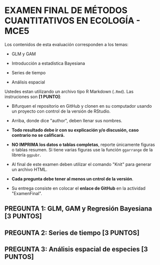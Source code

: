 # EXAMEN FINAL DE MÉTODOS CUANTITATIVOS EN ECOLOGÍA - MCE5

Los contenidos de esta evaluación corresponden a los temas:

-   GLM y GAM

-   Introducción a estadística Bayesiana

-   Series de tiempo

-   Análisis espacial


Ustedes estan utilizando un archivo tipo R Markdown (`.Rmd`). Las instruciones son **[1 PUNTO]**:

-   Bifurquen el repositorio en GitHub y clonen en su computador usando un proyecto con control de la versión de RStudio.

-   Arriba, donde dice "author", deben llenar sus nombres.

-   **Todo resultado debe ir con su explicación y/o discusión, caso contrario no se calificará.**

-   **NO IMPRIMA los datos o tablas completas**, reporte únicamente figuras o tablas resumen. Si tiene varias figuras use la función `ggarrange` de la librería `ggpubr`.  

-   Al final de este examen deben utilizar el comando "Knit" para generar un archivo HTML.

-   **Cada pregunta debe tener al menos un cntrol de la versión**.

-   Su entrega consiste en colocar el **enlace de GitHub** en la actividad "ExamenFinal".

## **PREGUNTA 1: GLM, GAM y Regresión Bayesiana [3 PUNTOS]**

## **PREGUNTA 2: Series de tiempo [3 PUNTOS]**

## **PREGUNTA 3: Análisis espacial de especies [3 PUNTOS]**
